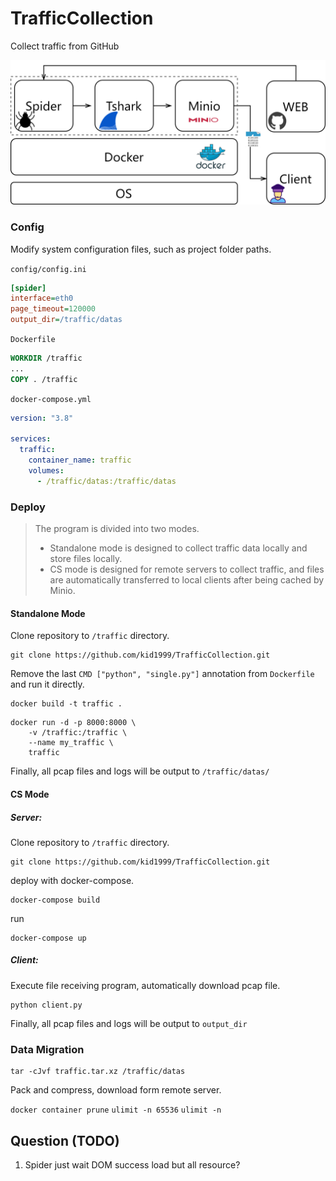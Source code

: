 # TrafficCollection
Collect traffic from GitHub

![System flow](./flow.png)

### Config
Modify system configuration files, such as project folder paths.

`config/config.ini`
```ini
[spider]
interface=eth0
page_timeout=120000
output_dir=/traffic/datas
```
`Dockerfile`
```dockerfile
WORKDIR /traffic
...
COPY . /traffic
```
`docker-compose.yml`
```yaml
version: "3.8"

services:
  traffic:
    container_name: traffic
    volumes:
      - /traffic/datas:/traffic/datas
```


### Deploy
> The program is divided into two modes. 
> - Standalone mode is designed to collect traffic data locally and store files locally. 
> - CS mode is designed for remote servers to collect traffic, and files are automatically transferred to local clients after being cached by Minio.

#### Standalone Mode
Clone repository to `/traffic` directory.
```shell
git clone https://github.com/kid1999/TrafficCollection.git
```

Remove the last `CMD ["python", "single.py"]` annotation from `Dockerfile` and run it directly.
```shell
docker build -t traffic .
```

```shell
docker run -d -p 8000:8000 \
    -v /traffic:/traffic \
    --name my_traffic \
    traffic
```
Finally, all pcap files and logs will be output to `/traffic/datas/`

#### CS Mode
##### Server:

Clone repository to `/traffic` directory.
```shell
git clone https://github.com/kid1999/TrafficCollection.git
```

deploy with docker-compose.
```shell
docker-compose build
```
run
```shell
docker-compose up
```

##### Client:
Execute file receiving program, automatically download pcap file.

```shell
python client.py
```

Finally, all pcap files and logs will be output to `output_dir`



### Data Migration
```shell
tar -cJvf traffic.tar.xz /traffic/datas
```
Pack and compress, download form remote server.

`docker container prune`
`ulimit -n 65536`
`ulimit -n`


## Question (TODO)
1. Spider just wait DOM success load but all resource?